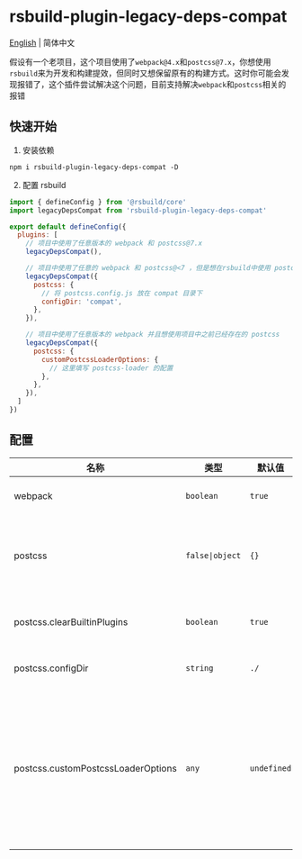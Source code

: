 # rsbuild-plugin-legacy-deps-compat

[English](./src/README.md) | 简体中文

假设有一个老项目，这个项目使用了`webpack@4.x`和`postcss@7.x`，你想使用`rsbuild`来为开发和构建提效，但同时又想保留原有的构建方式。这时你可能会发现报错了，这个插件尝试解决这个问题，目前支持解决`webpack`和`postcss`相关的报错

## 快速开始
1. 安装依赖
```
npm i rsbuild-plugin-legacy-deps-compat -D
```
2. 配置 rsbuild
```js
import { defineConfig } from '@rsbuild/core'
import legacyDepsCompat from 'rsbuild-plugin-legacy-deps-compat'

export default defineConfig({
  plugins: [
    // 项目中使用了任意版本的 webpack 和 postcss@7.x
    legacyDepsCompat(),

    // 项目中使用了任意的 webpack 和 postcss@<7 ，但是想在rsbuild中使用 postcss@8
    legacyDepsCompat({
      postcss: {
        // 将 postcss.config.js 放在 compat 目录下
        configDir: 'compat',
      },
    }),

    // 项目中使用了任意版本的 webpack 并且想使用项目中之前已经存在的 postcss
    legacyDepsCompat({
      postcss: {
        customPostcssLoaderOptions: {
          // 这里填写 postcss-loader 的配置
        },
      },
    }),
  ]
})
```

## 配置

| 名称                              | 类型            | 默认值     | 描述                                     |
| --------------------------------- | -------------- | ---------- | ---------------------------------------- |
| webpack                           | `boolean`      | `true`     | 是否给`webpack`设置别名                   |
| postcss                           | `false\|object`| `{}`       | `postcss`配置，设置为`false`不做任何修改   |
| postcss.clearBuiltinPlugins       | `boolean`      | `true`     | 是否清除内置`postcss`插件件               |
| postcss.configDir                 | `string`       | `./`       | `postcss`配置文件所在目录                 |
| postcss.customPostcssLoaderOptions| `any`          | `undefined`| `postcss-loader`配置，设置此项后将会使用自定义的`postcss-loader`，请确保已经安装了`postcss-loader`和`postcss`|

